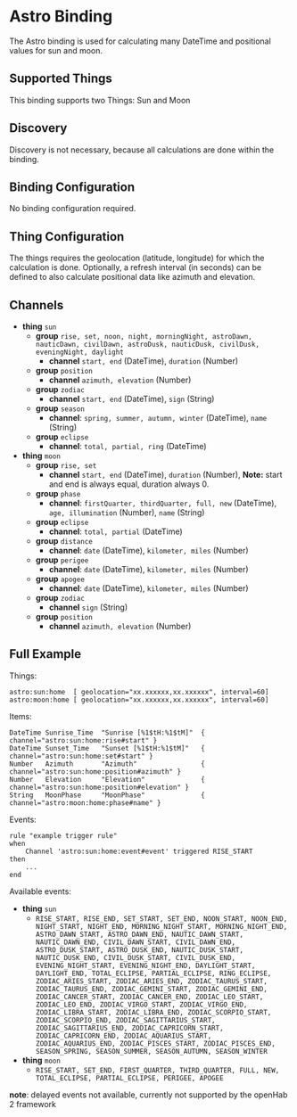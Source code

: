 # Astro Binding

The Astro binding is used for calculating many DateTime and positional values for sun and moon.

## Supported Things

This binding supports two Things: Sun and Moon

## Discovery

Discovery is not necessary, because all calculations are done within the binding.

## Binding Configuration

No binding configuration required.

## Thing Configuration

The things requires the geolocation (latitude, longitude) for which the calculation is done. Optionally, a refresh interval (in seconds) can be defined to also calculate positional data like azimuth and elevation.

## Channels

* **thing** `sun`
    * **group** `rise, set, noon, night, morningNight, astroDawn, nauticDawn, civilDawn, astroDusk, nauticDusk, civilDusk, eveningNight, daylight`
        * **channel** `start, end` (DateTime), `duration` (Number)
    * **group** `position`
        * **channel** `azimuth, elevation` (Number)
    * **group** `zodiac`
        * **channel** `start, end` (DateTime), `sign` (String)
    * **group** `season`
        * **channel**: `spring, summer, autumn, winter` (DateTime), `name` (String)
    * **group** `eclipse`
        * **channel**: `total, partial, ring` (DateTime)
* **thing** `moon`
    * **group** `rise, set`
        * **channel** `start, end` (DateTime), `duration` (Number), **Note:** start and end is always equal, duration always 0.
    * **group** `phase`
        * **channel**: `firstQuarter, thirdQuarter, full, new` (DateTime), `age, illumination` (Number), `name` (String)
    * **group** `eclipse`
        * **channel**: `total, partial` (DateTime)
    * **group** `distance`
        * **channel**: `date` (DateTime), `kilometer, miles` (Number)
    * **group** `perigee`
        * **channel**: `date` (DateTime), `kilometer, miles` (Number)
    * **group** `apogee`
        * **channel**: `date` (DateTime), `kilometer, miles` (Number)
    * **group** `zodiac`
        * **channel** `sign` (String)
    * **group** `position`
        * **channel** `azimuth, elevation` (Number)

## Full Example

Things:

```
astro:sun:home  [ geolocation="xx.xxxxxx,xx.xxxxxx", interval=60]
astro:moon:home [ geolocation="xx.xxxxxx,xx.xxxxxx", interval=60]
```

Items:

```
DateTime Sunrise_Time  "Sunrise [%1$tH:%1$tM]"  { channel="astro:sun:home:rise#start" }
DateTime Sunset_Time   "Sunset [%1$tH:%1$tM]"   { channel="astro:sun:home:set#start" }
Number   Azimuth       "Azimuth"                { channel="astro:sun:home:position#azimuth" }
Number   Elevation     "Elevation"              { channel="astro:sun:home:position#elevation" }
String   MoonPhase     "MoonPhase"              { channel="astro:moon:home:phase#name" }
```

Events:

```
rule "example trigger rule"
when
    Channel 'astro:sun:home:event#event' triggered RISE_START 
then
    ...
end
```

Available events:
* **thing** `sun`
    * `RISE_START, RISE_END, SET_START, SET_END, NOON_START, NOON_END, NIGHT_START, NIGHT_END, MORNING_NIGHT_START, MORNING_NIGHT_END, ASTRO_DAWN_START, ASTRO_DAWN_END, NAUTIC_DAWN_START, NAUTIC_DAWN_END, CIVIL_DAWN_START, CIVIL_DAWN_END, ASTRO_DUSK_START, ASTRO_DUSK_END, NAUTIC_DUSK_START, NAUTIC_DUSK_END, CIVIL_DUSK_START, CIVIL_DUSK_END, EVENING_NIGHT_START, EVENING_NIGHT_END, DAYLIGHT_START, DAYLIGHT_END, TOTAL_ECLIPSE, PARTIAL_ECLIPSE, RING_ECLIPSE, ZODIAC_ARIES_START, ZODIAC_ARIES_END, ZODIAC_TAURUS_START, ZODIAC_TAURUS_END, ZODIAC_GEMINI_START, ZODIAC_GEMINI_END, ZODIAC_CANCER_START, ZODIAC_CANCER_END, ZODIAC_LEO_START, ZODIAC_LEO_END, ZODIAC_VIRGO_START, ZODIAC_VIRGO_END, ZODIAC_LIBRA_START, ZODIAC_LIBRA_END, ZODIAC_SCORPIO_START, ZODIAC_SCORPIO_END, ZODIAC_SAGITTARIUS_START, ZODIAC_SAGITTARIUS_END, ZODIAC_CAPRICORN_START, ZODIAC_CAPRICORN_END, ZODIAC_AQUARIUS_START, ZODIAC_AQUARIUS_END, ZODIAC_PISCES_START, ZODIAC_PISCES_END, SEASON_SPRING, SEASON_SUMMER, SEASON_AUTUMN, SEASON_WINTER`
* **thing** `moon`
    * `RISE_START, SET_END, FIRST_QUARTER, THIRD_QUARTER, FULL, NEW, TOTAL_ECLIPSE, PARTIAL_ECLIPSE, PERIGEE, APOGEE`

**note**: delayed events not available, currently not supported by the openHab 2 framework

